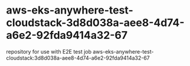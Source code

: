# aws-eks-anywhere-test-cloudstack-3d8d038a-aee8-4d74-a6e2-92fda9414a32-67
repository for use with E2E test job aws-eks-anywhere-test-cloudstack:3d8d038a-aee8-4d74-a6e2-92fda9414a32-67
